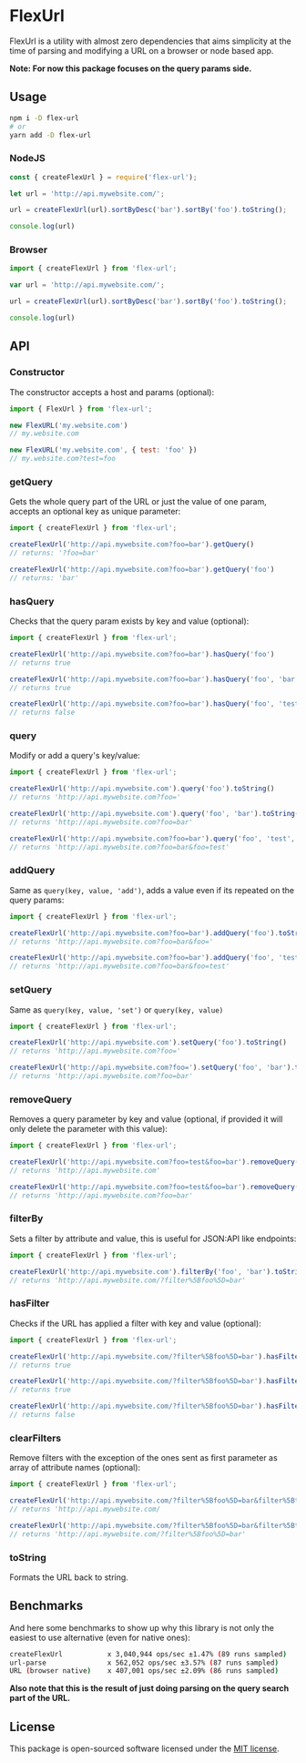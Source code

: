 # FlexUrl

FlexUrl is a utility with almost zero dependencies that aims simplicity at the time of parsing and modifying a URL on a browser or node based app.

**Note: For now this package focuses on the query params side.**

## Usage

```sh
npm i -D flex-url
# or
yarn add -D flex-url
```

### NodeJS

```js
const { createFlexUrl } = require('flex-url');

let url = 'http://api.mywebsite.com/';

url = createFlexUrl(url).sortByDesc('bar').sortBy('foo').toString();

console.log(url)
```

### Browser

```js
import { createFlexUrl } from 'flex-url';

var url = 'http://api.mywebsite.com/';

url = createFlexUrl(url).sortByDesc('bar').sortBy('foo').toString();

console.log(url)
```

## API

### Constructor

The constructor accepts a host and params (optional):

```js
import { FlexUrl } from 'flex-url';

new FlexURL('my.website.com')
// my.website.com

new FlexURL('my.website.com', { test: 'foo' })
// my.website.com?test=foo
```

### getQuery

Gets the whole query part of the URL or just the value of one param, accepts an optional key as unique parameter:

```js
import { createFlexUrl } from 'flex-url';

createFlexUrl('http://api.mywebsite.com?foo=bar').getQuery()
// returns: '?foo=bar'

createFlexUrl('http://api.mywebsite.com?foo=bar').getQuery('foo')
// returns: 'bar'
```

### hasQuery

Checks that the query param exists by key and value (optional):

```js
import { createFlexUrl } from 'flex-url';

createFlexUrl('http://api.mywebsite.com?foo=bar').hasQuery('foo')
// returns true

createFlexUrl('http://api.mywebsite.com?foo=bar').hasQuery('foo', 'bar')
// returns true

createFlexUrl('http://api.mywebsite.com?foo=bar').hasQuery('foo', 'test')
// returns false
```

### query

Modify or add a query's key/value:

```js
import { createFlexUrl } from 'flex-url';

createFlexUrl('http://api.mywebsite.com').query('foo').toString()
// returns 'http://api.mywebsite.com?foo='

createFlexUrl('http://api.mywebsite.com').query('foo', 'bar').toString()
// returns 'http://api.mywebsite.com?foo=bar'

createFlexUrl('http://api.mywebsite.com?foo=bar').query('foo', 'test', 'add')
// returns 'http://api.mywebsite.com?foo=bar&foo=test'
```

### addQuery

Same as `query(key, value, 'add')`, adds a value even if its repeated on the query params:

```js
import { createFlexUrl } from 'flex-url';

createFlexUrl('http://api.mywebsite.com?foo=bar').addQuery('foo').toString()
// returns 'http://api.mywebsite.com?foo=bar&foo='

createFlexUrl('http://api.mywebsite.com?foo=bar').addQuery('foo', 'test').toString()
// returns 'http://api.mywebsite.com?foo=bar&foo=test'
```

### setQuery

Same as `query(key, value, 'set')` or `query(key, value)`

```js
import { createFlexUrl } from 'flex-url';

createFlexUrl('http://api.mywebsite.com').setQuery('foo').toString()
// returns 'http://api.mywebsite.com?foo='

createFlexUrl('http://api.mywebsite.com?foo=').setQuery('foo', 'bar').toString()
// returns 'http://api.mywebsite.com?foo=bar'
```

### removeQuery

Removes a query parameter by key and value (optional, if provided it will only delete the parameter with this value):

```js
import { createFlexUrl } from 'flex-url';

createFlexUrl('http://api.mywebsite.com?foo=test&foo=bar').removeQuery('foo').toString()
// returns 'http://api.mywebsite.com'

createFlexUrl('http://api.mywebsite.com?foo=test&foo=bar').removeQuery('foo', 'test').toString()
// returns 'http://api.mywebsite.com?foo=bar'
```

### filterBy

Sets a filter by attribute and value, this is useful for JSON:API like endpoints:

```js
import { createFlexUrl } from 'flex-url';

createFlexUrl('http://api.mywebsite.com').filterBy('foo', 'bar').toString()
// returns 'http://api.mywebsite.com/?filter%5Bfoo%5D=bar'
```

### hasFilter

Checks if the URL has applied a filter with key and value (optional):

```js
import { createFlexUrl } from 'flex-url';

createFlexUrl('http://api.mywebsite.com/?filter%5Bfoo%5D=bar').hasFilter('foo')
// returns true

createFlexUrl('http://api.mywebsite.com/?filter%5Bfoo%5D=bar').hasFilter('foo', 'bar')
// returns true

createFlexUrl('http://api.mywebsite.com/?filter%5Bfoo%5D=bar').hasFilter('foo', 'test')
// returns false
```

### clearFilters

Remove filters with the exception of the ones sent as first parameter as array of attribute names (optional):

```js
import { createFlexUrl } from 'flex-url';

createFlexUrl('http://api.mywebsite.com/?filter%5Bfoo%5D=bar&filter%5Btest%5D=bar').clearFilters().toString()
// returns 'http://api.mywebsite.com/

createFlexUrl('http://api.mywebsite.com/?filter%5Bfoo%5D=bar&filter%5Btest%5D=bar').clearFilters(['foo']).toString()
// returns 'http://api.mywebsite.com/?filter%5Bfoo%5D=bar'
```

### toString

Formats the URL back to string.

## Benchmarks

And here some benchmarks to show up why this library is not only the easiest to use alternative (even for native ones):

```sh
createFlexUrl           x 3,040,944 ops/sec ±1.47% (89 runs sampled)
url-parse               x 562,052 ops/sec ±3.57% (87 runs sampled)
URL (browser native)    x 407,001 ops/sec ±2.09% (86 runs sampled)
```

**Also note that this is the result of just doing parsing on the query search part of the URL.**

## License

This package is open-sourced software licensed under the [MIT license](https://opensource.org/licenses/MIT).